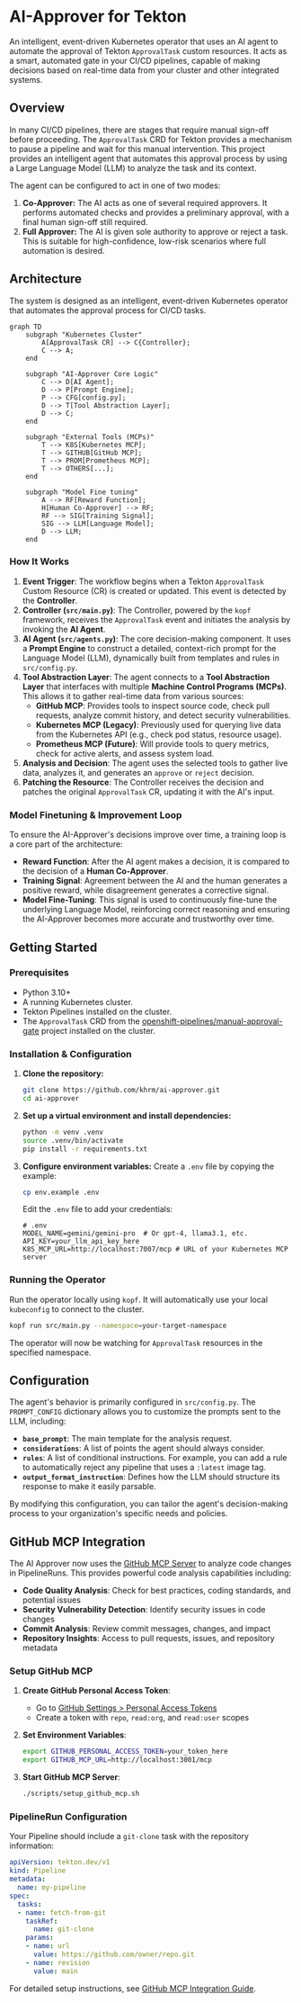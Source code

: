 # AI-Approver for Tekton

An intelligent, event-driven Kubernetes operator that uses an AI agent to automate the approval of Tekton `ApprovalTask` custom resources. It acts as a smart, automated gate in your CI/CD pipelines, capable of making decisions based on real-time data from your cluster and other integrated systems.

## Overview

In many CI/CD pipelines, there are stages that require manual sign-off before proceeding. The `ApprovalTask` CRD for Tekton provides a mechanism to pause a pipeline and wait for this manual intervention. This project provides an intelligent agent that automates this approval process by using a Large Language Model (LLM) to analyze the task and its context.

The agent can be configured to act in one of two modes:

1.  **Co-Approver:** The AI acts as one of several required approvers. It performs automated checks and provides a preliminary approval, with a final human sign-off still required.
2.  **Full Approver:** The AI is given sole authority to approve or reject a task. This is suitable for high-confidence, low-risk scenarios where full automation is desired.

## Architecture

The system is designed as an intelligent, event-driven Kubernetes operator that automates the approval process for CI/CD tasks.

```mermaid
graph TD
    subgraph "Kubernetes Cluster"
        A[ApprovalTask CR] --> C{Controller};
        C --> A;
    end

    subgraph "AI-Approver Core Logic"
        C --> D[AI Agent];
        D --> P[Prompt Engine];
        P --> CFG[config.py];
        D --> T[Tool Abstraction Layer];
        D --> C;
    end

    subgraph "External Tools (MCPs)"
        T --> K8S[Kubernetes MCP];
        T --> GITHUB[GitHub MCP];
        T --> PROM[Prometheus MCP];
        T --> OTHERS[...];
    end

    subgraph "Model Fine tuning"
        A --> RF[Reward Function];
        H[Human Co-Approver] --> RF;
        RF --> SIG[Training Signal];
        SIG --> LLM[Language Model];
        D --> LLM;
    end
```

### How It Works

1.  **Event Trigger**: The workflow begins when a Tekton `ApprovalTask` Custom Resource (CR) is created or updated. This event is detected by the **Controller**.
2.  **Controller (`src/main.py`)**: The Controller, powered by the `kopf` framework, receives the `ApprovalTask` event and initiates the analysis by invoking the **AI Agent**.
3.  **AI Agent (`src/agents.py`)**: The core decision-making component. It uses a **Prompt Engine** to construct a detailed, context-rich prompt for the Language Model (LLM), dynamically built from templates and rules in `src/config.py`.
4.  **Tool Abstraction Layer**: The agent connects to a **Tool Abstraction Layer** that interfaces with multiple **Machine Control Programs (MCPs)**. This allows it to gather real-time data from various sources:
    *   **GitHub MCP**: Provides tools to inspect source code, check pull requests, analyze commit history, and detect security vulnerabilities.
    *   **Kubernetes MCP (Legacy)**: Previously used for querying live data from the Kubernetes API (e.g., check pod status, resource usage).
    *   **Prometheus MCP (Future)**: Will provide tools to query metrics, check for active alerts, and assess system load.
5.  **Analysis and Decision**: The agent uses the selected tools to gather live data, analyzes it, and generates an `approve` or `reject` decision.
6.  **Patching the Resource**: The Controller receives the decision and patches the original `ApprovalTask` CR, updating it with the AI's input.

### Model Finetuning & Improvement Loop

To ensure the AI-Approver's decisions improve over time, a training loop is a core part of the architecture:

*   **Reward Function**: After the AI agent makes a decision, it is compared to the decision of a **Human Co-Approver**.
*   **Training Signal**: Agreement between the AI and the human generates a positive reward, while disagreement generates a corrective signal.
*   **Model Fine-Tuning**: This signal is used to continuously fine-tune the underlying Language Model, reinforcing correct reasoning and ensuring the AI-Approver becomes more accurate and trustworthy over time.

## Getting Started

### Prerequisites

*   Python 3.10+
*   A running Kubernetes cluster.
*   Tekton Pipelines installed on the cluster.
*   The `ApprovalTask` CRD from the [openshift-pipelines/manual-approval-gate](https://github.com/openshift-pipelines/manual-approval-gate) project installed on the cluster.

### Installation & Configuration

1.  **Clone the repository:**
    ```sh
    git clone https://github.com/khrm/ai-approver.git
    cd ai-approver
    ```

2.  **Set up a virtual environment and install dependencies:**
    ```sh
    python -m venv .venv
    source .venv/bin/activate
    pip install -r requirements.txt
    ```

3.  **Configure environment variables:**
    Create a `.env` file by copying the example:
    ```sh
    cp env.example .env
    ```
    Edit the `.env` file to add your credentials:
    ```
    # .env
    MODEL_NAME=gemini/gemini-pro  # Or gpt-4, llama3.1, etc.
    API_KEY=your_llm_api_key_here
    K8S_MCP_URL=http://localhost:7007/mcp # URL of your Kubernetes MCP server
    ```

### Running the Operator

Run the operator locally using `kopf`. It will automatically use your local `kubeconfig` to connect to the cluster.

```sh
kopf run src/main.py --namespace=your-target-namespace
```

The operator will now be watching for `ApprovalTask` resources in the specified namespace.

## Configuration

The agent's behavior is primarily configured in `src/config.py`. The `PROMPT_CONFIG` dictionary allows you to customize the prompts sent to the LLM, including:

*   **`base_prompt`**: The main template for the analysis request.
*   **`considerations`**: A list of points the agent should always consider.
*   **`rules`**: A list of conditional instructions. For example, you can add a rule to automatically reject any pipeline that uses a `:latest` image tag.
*   **`output_format_instruction`**: Defines how the LLM should structure its response to make it easily parsable.

By modifying this configuration, you can tailor the agent's decision-making process to your organization's specific needs and policies.

## GitHub MCP Integration

The AI Approver now uses the [GitHub MCP Server](https://github.com/github/github-mcp-server) to analyze code changes in PipelineRuns. This provides powerful code analysis capabilities including:

- **Code Quality Analysis**: Check for best practices, coding standards, and potential issues
- **Security Vulnerability Detection**: Identify security issues in code changes
- **Commit Analysis**: Review commit messages, changes, and impact
- **Repository Insights**: Access to pull requests, issues, and repository metadata

### Setup GitHub MCP

1. **Create GitHub Personal Access Token**:
   - Go to [GitHub Settings > Personal Access Tokens](https://github.com/settings/tokens)
   - Create a token with `repo`, `read:org`, and `read:user` scopes

2. **Set Environment Variables**:
   ```bash
   export GITHUB_PERSONAL_ACCESS_TOKEN=your_token_here
   export GITHUB_MCP_URL=http://localhost:3001/mcp
   ```

3. **Start GitHub MCP Server**:
   ```bash
   ./scripts/setup_github_mcp.sh
   ```

### PipelineRun Configuration

Your Pipeline should include a `git-clone` task with the repository information:

```yaml
apiVersion: tekton.dev/v1
kind: Pipeline
metadata:
  name: my-pipeline
spec:
  tasks:
  - name: fetch-from-git
    taskRef:
      name: git-clone
    params:
    - name: url
      value: https://github.com/owner/repo.git
    - name: revision
      value: main
```

For detailed setup instructions, see [GitHub MCP Integration Guide](docs/GITHUB_MCP_INTEGRATION.md).
